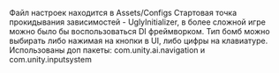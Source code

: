 Файл настроек находится в Assets/Configs
Стартовая точка прокидывания зависимостей - UglyInitializer, в более сложной игре можно было бы воспользоваться DI фреймворком.
Тип бомб можно выбирать либо нажимая на кнопки в UI, либо цифры на клавиатуре.
Использованы доп пакеты: com.unity.ai.navigation и com.unity.inputsystem
